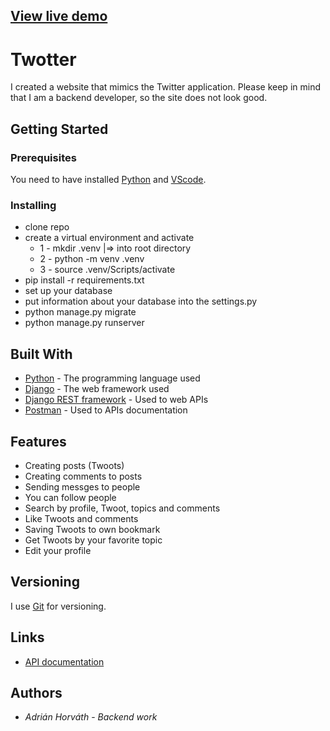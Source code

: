 ## [View live demo](https://twotter-for-u.herokuapp.com/)
# Twotter

I created a website that mimics the Twitter application. Please keep in mind that I am a backend developer, so the site does not look good.

## Getting Started


### Prerequisites

You need to have installed [Python](https://www.python.org/downloads/) and [VScode](https://code.visualstudio.com/Download).


### Installing

* clone repo 
* create a virtual environment and activate
  * 1 - mkdir .venv   |=>  into root directory
  * 2 - python -m venv .venv
  * 3 - source .venv/Scripts/activate
* pip install -r requirements.txt
* set up your database
* put information about your database into the settings.py
* python manage.py migrate
* python manage.py runserver

## Built With

* [Python](https://www.python.org/) - The programming language used
* [Django](https://docs.djangoproject.com) - The web framework used
* [Django REST framework](https://www.django-rest-framework.org/) - Used to web APIs
* [Postman](https://www.postman.com/) - Used to APIs documentation

## Features

* Creating posts (Twoots)
* Creating comments to posts
* Sending messges to people
* You can follow people
* Search by profile, Twoot, topics and comments
* Like Twoots and comments
* Saving Twoots to own bookmark
* Get Twoots by your favorite topic
* Edit your profile



## Versioning

I use [Git](https://git-scm.com/) for versioning.

## Links

*  [API documentation](https://documenter.getpostman.com/view/18653876/UzXKXJxA)
 

## Authors

* *Adrián Horváth* - *Backend work* 
